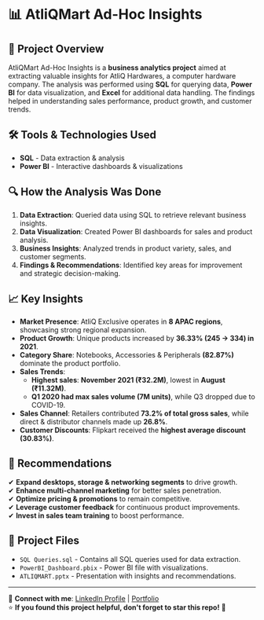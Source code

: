 # 📊 AtliQMart Ad-Hoc Insights

## 📌 Project Overview  
AtliQMart Ad-Hoc Insights is a **business analytics project** aimed at extracting valuable insights for AtliQ Hardwares, a computer hardware company. The analysis was performed using **SQL** for querying data, **Power BI** for data visualization, and **Excel** for additional data handling. The findings helped in understanding sales performance, product growth, and customer trends.  

## 🛠 Tools & Technologies Used  
- **SQL** - Data extraction & analysis  
- **Power BI** - Interactive dashboards & visualizations  


## 🔍 How the Analysis Was Done  
1. **Data Extraction**: Queried data using SQL to retrieve relevant business insights.  
2. **Data Visualization**: Created Power BI dashboards for sales and product analysis.  
3. **Business Insights**: Analyzed trends in product variety, sales, and customer segments.  
4. **Findings & Recommendations**: Identified key areas for improvement and strategic decision-making.  

## 📈 Key Insights  
- **Market Presence**: AtliQ Exclusive operates in **8 APAC regions**, showcasing strong regional expansion.  
- **Product Growth**: Unique products increased by **36.33% (245 → 334) in 2021**.  
- **Category Share**: Notebooks, Accessories & Peripherals **(82.87%)** dominate the product portfolio.  
- **Sales Trends**:  
  - **Highest sales**: **November 2021 (₹32.2M)**, lowest in **August (₹11.32M)**.  
  - **Q1 2020 had max sales volume (7M units)**, while Q3 dropped due to COVID-19.  
- **Sales Channel**: Retailers contributed **73.2% of total gross sales**, while direct & distributor channels made up **26.8%**.  
- **Customer Discounts**: Flipkart received the **highest average discount (30.83%)**.  

## 📢 Recommendations  
✔ **Expand desktops, storage & networking segments** to drive growth.  
✔ **Enhance multi-channel marketing** for better sales penetration.  
✔ **Optimize pricing & promotions** to remain competitive.  
✔ **Leverage customer feedback** for continuous product improvements.  
✔ **Invest in sales team training** to boost performance.  

## 📂 Project Files  
- `SQL Queries.sql` - Contains all SQL queries used for data extraction.  
- `PowerBI_Dashboard.pbix` - Power BI file with visualizations.  
- `ATLIQMART.pptx` - Presentation with insights and recommendations.  

---

🔗 **Connect with me**: [LinkedIn Profile](#) | [Portfolio](#)  
⭐ **If you found this project helpful, don't forget to star this repo!** 🚀  
